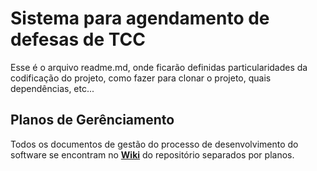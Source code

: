 # Sistema para agendamento de defesas de TCC

Esse é o arquivo readme.md, onde ficarão definidas particularidades da codificação do projeto, como fazer para clonar o projeto, quais dependências, etc...

## Planos de Gerênciamento

Todos os documentos de gestão do processo de desenvolvimento do software se encontram no [**Wiki**](https://github.com/IFPB-2017-1/gps/wiki) do repositório separados por planos.

